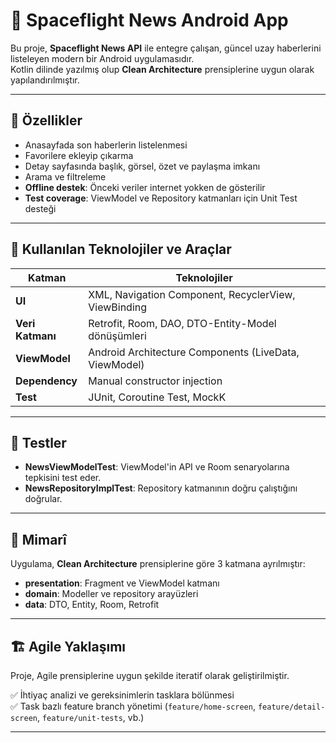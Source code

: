 # 🚀 Spaceflight News Android App

Bu proje, **Spaceflight News API** ile entegre çalışan, güncel uzay haberlerini listeleyen modern bir Android uygulamasıdır.  
Kotlin dilinde yazılmış olup **Clean Architecture** prensiplerine uygun olarak yapılandırılmıştır.

---

## 📱 Özellikler

- Anasayfada son haberlerin listelenmesi
- Favorilere ekleyip çıkarma
- Detay sayfasında başlık, görsel, özet ve paylaşma imkanı
- Arama ve filtreleme
- **Offline destek**: Önceki veriler internet yokken de gösterilir
- **Test coverage**: ViewModel ve Repository katmanları için Unit Test desteği

---

## 🧠 Kullanılan Teknolojiler ve Araçlar

| Katman            | Teknolojiler |
|-------------------|--------------|
| **UI**            | XML, Navigation Component, RecyclerView, ViewBinding |
| **Veri Katmanı**  | Retrofit, Room, DAO, DTO-Entity-Model dönüşümleri |
| **ViewModel**     | Android Architecture Components (LiveData, ViewModel) |
| **Dependency**    | Manual constructor injection |
| **Test**          | JUnit, Coroutine Test, MockK |

---

## 🧪 Testler

- **NewsViewModelTest**: ViewModel'in API ve Room senaryolarına tepkisini test eder.
- **NewsRepositoryImplTest**: Repository katmanının doğru çalıştığını doğrular.

---

## 🧩 Mimarî

Uygulama, **Clean Architecture** prensiplerine göre 3 katmana ayrılmıştır:

- **presentation**: Fragment ve ViewModel katmanı
- **domain**: Modeller ve repository arayüzleri
- **data**: DTO, Entity, Room, Retrofit

---

## 🏗 Agile Yaklaşımı

Proje, Agile prensiplerine uygun şekilde iteratif olarak geliştirilmiştir.

✅ İhtiyaç analizi ve gereksinimlerin tasklara bölünmesi  
✅ Task bazlı feature branch yönetimi (`feature/home-screen`, `feature/detail-screen`, `feature/unit-tests`, vb.)

---

